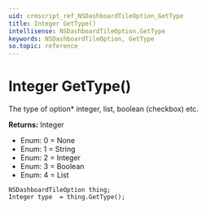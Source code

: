 ```yaml
---
uid: crmscript_ref_NSDashboardTileOption_GetType
title: Integer GetType()
intellisense: NSDashboardTileOption.GetType
keywords: NSDashboardTileOption, GetType
so.topic: reference
---
```


# Integer GetType()

The type of option* integer, list, boolean (checkbox) etc.

**Returns:** Integer

* Enum: 0 = None
* Enum: 1 = String
* Enum: 2 = Integer
* Enum: 3 = Boolean
* Enum: 4 = List

```crmscript
NSDashboardTileOption thing;
Integer type  = thing.GetType();
```

